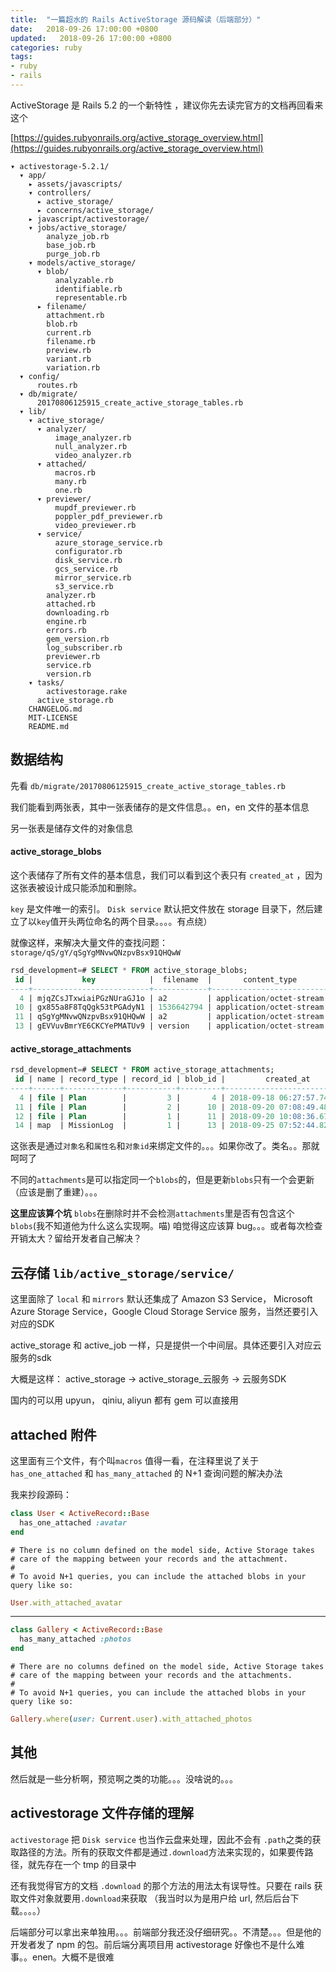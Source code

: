 ```yaml
---
title:  "一篇超水的 Rails ActiveStorage 源码解读（后端部分）"
date:   2018-09-26 17:00:00 +0800
updated:   2018-09-26 17:00:00 +0800
categories: ruby
tags:
- ruby
- rails
---
```


ActiveStorage 是 Rails 5.2 的一个新特性 ，建议你先去读完官方的文档再回看来这个

[https://guides.rubyonrails.org/active_storage_overview.html](https://guides.rubyonrails.org/active_storage_overview.html)


```
▾ activestorage-5.2.1/
  ▾ app/
    ▸ assets/javascripts/
    ▾ controllers/
      ▸ active_storage/
      ▸ concerns/active_storage/
    ▸ javascript/activestorage/
    ▾ jobs/active_storage/
        analyze_job.rb
        base_job.rb
        purge_job.rb
    ▾ models/active_storage/
      ▾ blob/
          analyzable.rb
          identifiable.rb
          representable.rb
      ▸ filename/
        attachment.rb
        blob.rb
        current.rb
        filename.rb
        preview.rb
        variant.rb
        variation.rb
  ▾ config/
      routes.rb
  ▾ db/migrate/
      20170806125915_create_active_storage_tables.rb
  ▾ lib/
    ▾ active_storage/
      ▾ analyzer/
          image_analyzer.rb
          null_analyzer.rb
          video_analyzer.rb
      ▾ attached/
          macros.rb
          many.rb
          one.rb
      ▾ previewer/
          mupdf_previewer.rb
          poppler_pdf_previewer.rb
          video_previewer.rb
      ▾ service/
          azure_storage_service.rb
          configurator.rb
          disk_service.rb
          gcs_service.rb
          mirror_service.rb
          s3_service.rb
        analyzer.rb
        attached.rb
        downloading.rb
        engine.rb
        errors.rb
        gem_version.rb
        log_subscriber.rb
        previewer.rb
        service.rb
        version.rb
    ▾ tasks/
        activestorage.rake
      active_storage.rb
    CHANGELOG.md
    MIT-LICENSE
    README.md
```

## 数据结构

先看 `db/migrate/20170806125915_create_active_storage_tables.rb`

我们能看到两张表，其中一张表储存的是文件信息。。en，en 文件的基本信息

另一张表是储存文件的对象信息

#### active_storage_blobs
这个表储存了所有文件的基本信息，我们可以看到这个表只有 `created_at` ，因为这张表被设计成只能添加和删除。

`key` 是文件唯一的索引。 `Disk service` 默认把文件放在 storage 目录下，然后建立了以`key`值开头两位命名的两个目录。。。。有点绕）

就像这样，来解决大量文件的查找问题：`storage/qS/gY/qSgYgMNvwQNzpvBsx91QHQwW`

```sql
rsd_development=# SELECT * FROM active_storage_blobs;                                                                                                                                                                                         
 id |           key            |  filename  |       content_type       |              metadata               | byte_size |         checksum         |         created_at                                                                      
----+--------------------------+------------+--------------------------+-------------------------------------+-----------+--------------------------+----------------------------                                                             
  4 | mjqZCsJTxwiaiPGzNUraGJ1o | a2         | application/octet-stream | {"identified":true,"analyzed":true} |         5 | vM3NT8ob8+i6vRUFujxB1g== | 2018-09-18 06:27:57.738182                                                           
 10 | gx855a8F8TqQgk53tPGAdyN1 | 1536642794 | application/octet-stream | {"identified":true,"analyzed":true} |      1412 | 7JRyTuP0rvD28H0ydVwfWg== | 2018-09-20 07:08:49.485237                                                              
 11 | qSgYgMNvwQNzpvBsx91QHQwW | a2         | application/octet-stream | {"identified":true,"analyzed":true} |         5 | vM3NT8ob8+i6vRUFujxB1g== | 2018-09-20 10:08:36.673785                                                              
 13 | gEVVuvBmrYE6CKCYePMATUv9 | version    | application/octet-stream | {"identified":true,"analyzed":true} |         6 | 7nv1yrmgG0DBXNusnpSfWA== | 2018-09-25 07:52:44.81699
```

#### active_storage_attachments

```sql
rsd_development=# SELECT * FROM active_storage_attachments;
 id | name | record_type | record_id | blob_id |         created_at
----+------+-------------+-----------+---------+----------------------------
  4 | file | Plan        |         3 |       4 | 2018-09-18 06:27:57.742653
 11 | file | Plan        |         2 |      10 | 2018-09-20 07:08:49.489101
 12 | file | Plan        |         1 |      11 | 2018-09-20 10:08:36.677669
 14 | map  | MissionLog  |         1 |      13 | 2018-09-25 07:52:44.820024
```
这张表是通过`对象名`和`属性名`和`对象id`来绑定文件的。。。如果你改了。类名。。那就呵呵了

不同的`attachments`是可以指定同一个`blobs`的，但是更新`blobs`只有一个会更新（应该是删了重建）。。。

**这里应该算个坑** `blobs`在删除时并不会检测`attachments`里是否有包含这个`blobs`(我不知道他为什么这么实现啊。喵) 咱觉得这应该算 bug。。。或者每次检查开销太大？留给开发者自己解决？

## 云存储 `lib/active_storage/service/`
这里面除了 `local` 和 `mirrors` 默认还集成了 Amazon S3 Service， Microsoft Azure Storage Service，Google Cloud Storage Service 服务，当然还要引入对应的SDK

active_storage 和 active_job 一样，只是提供一个中间层。具体还要引入对应云服务的sdk

大概是这样：
active_storage -> active_storage_<XXX>云服务 ->  <XXX>云服务SDK

国内的可以用 upyun， qiniu, aliyun 都有 gem 可以直接用

## attached 附件
这里面有三个文件，有个叫`macros` 值得一看，在注释里说了关于 `has_one_attached` 和 `has_many_attached` 的 N+1 查询问题的解决办法


我来抄段源码：
```ruby
class User < ActiveRecord::Base
  has_one_attached :avatar
end
```
    # There is no column defined on the model side, Active Storage takes
    # care of the mapping between your records and the attachment.
    #
    # To avoid N+1 queries, you can include the attached blobs in your query like so:

```ruby
User.with_attached_avatar
```
-----

```ruby
class Gallery < ActiveRecord::Base
  has_many_attached :photos
end
```
    # There are no columns defined on the model side, Active Storage takes
    # care of the mapping between your records and the attachments.
    #
    # To avoid N+1 queries, you can include the attached blobs in your query like so:

```ruby
Gallery.where(user: Current.user).with_attached_photos
```

## 其他

然后就是一些分析啊，预览啊之类的功能。。。没啥说的。。。

## activestorage 文件存储的理解
`activestorage` 把 `Disk service` 也当作云盘来处理，因此不会有 `.path`之类的获取路径的方法。所有的获取文件都是通过`.download`方法来实现的，如果要传路径，就先存在一个 tmp 的目录中

还有我觉得官方的文档 `.download` 的那个方法的用法太有误导性。只要在 rails 获取文件对象就要用`.download`来获取 （我当时以为是用户给 url, 然后后台下载。。。。）

后端部分可以拿出来单独用。。。前端部分我还没仔细研究。。不清楚。。。但是他的开发者发了 npm 的包。前后端分离项目用 activestorage 好像也不是什么难事。。enen。大概不是很难
